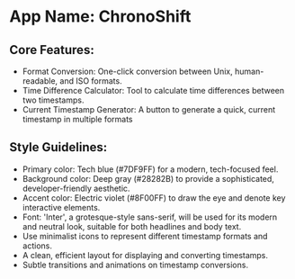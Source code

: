 # **App Name**: ChronoShift

## Core Features:

- Format Conversion: One-click conversion between Unix, human-readable, and ISO formats.
- Time Difference Calculator: Tool to calculate time differences between two timestamps.
- Current Timestamp Generator: A button to generate a quick, current timestamp in multiple formats

## Style Guidelines:

- Primary color: Tech blue (#7DF9FF) for a modern, tech-focused feel.
- Background color: Deep gray (#28282B) to provide a sophisticated, developer-friendly aesthetic.
- Accent color: Electric violet (#8F00FF) to draw the eye and denote key interactive elements.
- Font: 'Inter', a grotesque-style sans-serif, will be used for its modern and neutral look, suitable for both headlines and body text.
- Use minimalist icons to represent different timestamp formats and actions.
- A clean, efficient layout for displaying and converting timestamps.
- Subtle transitions and animations on timestamp conversions.